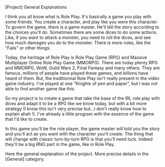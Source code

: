 [Project] General Explanations

I think you all know what is Role Play. It's basically a game you play with some friends. You create a character, and play like you were this character. To govern the game, there is a game master. He'll tell the story according to the choices you'll do. Sometimes there are some dices to do some actions. Like, if you want to attack a monster, you need to roll the dices, and see how much damages you do to the monster. There is more rules, like the "Fails" or other things.

Today, the heritage of Role Play is Role Play Game (RPG) and Massive Multiplayer Online Role Play Game (MMORPG). There are today plenty RPG and MMORPG, WoW, Guild Wars 2, Final Fantasy and many others. They are famous, millions of people have played these games, and billions have heard of them. But, the traditionnal Role Play isn't really present in the vidéo game industry. I've played at one "Knights of pen and paper", but I was not able to find another game like this.

So my project is to create a game that take the base of the IRL role play with dices and adapt it to be a RPG like we know today, but with a bit more strategy (I know this isn't very precise but…I don't really know how to explain ahah !). I've already a little program with the essence of the game that I'd like to create.

In this game you'll be the role player, the game master will told you the story and you'll act as you want with the character you'll create. 
The thing that will change with classic turn-by-turn RPG is that you'll need luck. Indeed they'll be a big RNG part in the game, like in Role Play.

Here the general explanation of the project. More precise details in the [General] category.
